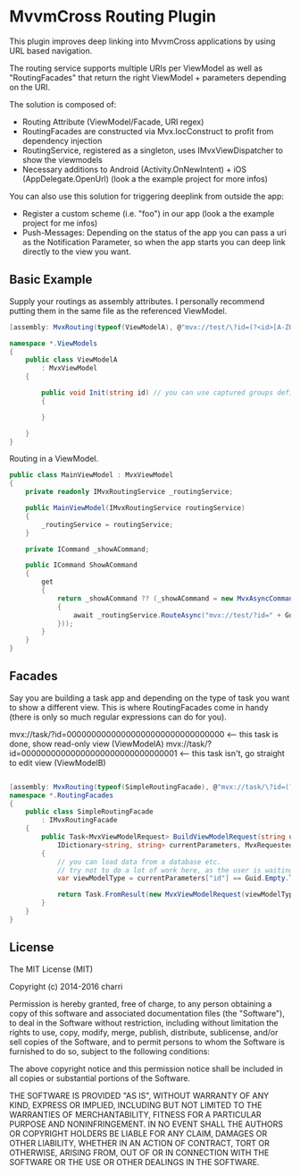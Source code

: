 # MvvmCross Routing Plugin

This plugin improves deep linking into MvvmCross applications by using URL based navigation.

The routing service supports multiple URIs per ViewModel as well as "RoutingFacades" that return the right ViewModel + parameters depending on the URI.

The solution is composed of:

* Routing Attribute (ViewModel/Facade, URI regex)
* RoutingFacades are constructed via Mvx.IocConstruct to profit from dependency injection
* RoutingService, registered as a singleton, uses IMvxViewDispatcher to show the viewmodels
* Necessary additions to Android (Activity.OnNewIntent) + iOS (AppDelegate.OpenUrl) (look a the example project for more infos)

You can also use this solution for triggering deeplink from outside the app:
* Register a custom scheme (i.e. "foo") in our app (look a the example project for me infos)
* Push-Messages: Depending on the status of the app you can pass a uri as the Notification Parameter, so when the app starts you can deep link directly to the view you want.


## Basic Example

Supply your routings as assembly attributes. I personally recommend putting them in the same file as the referenced ViewModel.
```cs
[assembly: MvxRouting(typeof(ViewModelA), @"mvx://test/\?id=(?<id>[A-Z0-9]{32})$")]

namespace *.ViewModels
{
    public class ViewModelA
        : MvxViewModel
    {

    	public void Init(string id) // you can use captured groups defined in the regex as parameters here
        {

        }

    }
}
```

Routing in a ViewModel.
```cs
public class MainViewModel : MvxViewModel
{
    private readonly IMvxRoutingService _routingService;

    public MainViewModel(IMvxRoutingService routingService)
    {
        _routingService = routingService;
    }

    private ICommand _showACommand;

    public ICommand ShowACommand
    {
        get
        {
            return _showACommand ?? (_showACommand = new MvxAsyncCommand(async () =>
            {
                await _routingService.RouteAsync("mvx://test/?id=" + Guid.NewGuid().ToString("N"));
            }));
        }
    }
}
```

## Facades

Say you are building a task app and depending on the type of task you want to show a different view. This is where RoutingFacades come in handy (there is only so much regular expressions can do for you).

mvx://task/?id=00000000000000000000000000000000 <-- this task is done, show read-only view (ViewModelA)
mvx://task/?id=00000000000000000000000000000001 <-- this task isn't, go straight to edit view (ViewModelB)

```cs

[assembly: MvxRouting(typeof(SimpleRoutingFacade), @"mvx://task/\?id=(?<id>[A-Z0-9]{32})$")]
namespace *.RoutingFacades
{
	public class SimpleRoutingFacade
	    : IMvxRoutingFacade
	{
	    public Task<MvxViewModelRequest> BuildViewModelRequest(string url,
	        IDictionary<string, string> currentParameters, MvxRequestedBy requestedBy)
	    {
	    	// you can load data from a database etc.
	    	// try not to do a lot of work here, as the user is waiting for the UI to do something ;)
	        var viewModelType = currentParameters["id"] == Guid.Empty.ToString("N") ? typeof(ViewModelA) : typeof(ViewModelB);

	        return Task.FromResult(new MvxViewModelRequest(viewModelType, new MvxBundle(), null, requestedBy));
	    }
	}
}
```

## License

The MIT License (MIT)

Copyright (c) 2014-2016 charri

Permission is hereby granted, free of charge, to any person obtaining a copy
of this software and associated documentation files (the "Software"), to deal
in the Software without restriction, including without limitation the rights
to use, copy, modify, merge, publish, distribute, sublicense, and/or sell
copies of the Software, and to permit persons to whom the Software is
furnished to do so, subject to the following conditions:

The above copyright notice and this permission notice shall be included in all
copies or substantial portions of the Software.

THE SOFTWARE IS PROVIDED "AS IS", WITHOUT WARRANTY OF ANY KIND, EXPRESS OR
IMPLIED, INCLUDING BUT NOT LIMITED TO THE WARRANTIES OF MERCHANTABILITY,
FITNESS FOR A PARTICULAR PURPOSE AND NONINFRINGEMENT. IN NO EVENT SHALL THE
AUTHORS OR COPYRIGHT HOLDERS BE LIABLE FOR ANY CLAIM, DAMAGES OR OTHER
LIABILITY, WHETHER IN AN ACTION OF CONTRACT, TORT OR OTHERWISE, ARISING FROM,
OUT OF OR IN CONNECTION WITH THE SOFTWARE OR THE USE OR OTHER DEALINGS IN THE
SOFTWARE.
